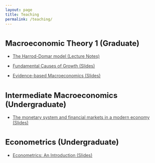 ```yaml
---
layout: page
title: Teaching
permalink: /teaching/
---
```

    
<h1><strong style="font-size: 1.5rem;">
Macroeconomic Theory 1 (Graduate)</strong></h1>

<ul style="list-style-type: disc;">
 	<li><a style="color: #454545;" href="https://danielegirardi.github.io/posts/documents/Harrod_Domar.pdf" target="_blank" rel="noopener">The Harrod-Domar model (Lecture Notes)</a><br/></li>
</ul>

<ul style="list-style-type: disc;">
 	<li><a style="color: #454545;" href="https://danielegirardi.github.io/posts/documents/Econ705_SP21_Slides_Section_7.pdf" target="_blank" rel="noopener">Fundamental Causes of Growth (Slides) </a><br/></li>
</ul>

<ul style="list-style-type: disc;">
 	<li><a style="color: #454545;" href="https://danielegirardi.github.io/posts/documents/Econ705_SP2021_Slides_Fundamental_Causes.pdf" target="_blank" rel="noopener">Evidence-based Macroeconomics (Slides) </a><br/></li>
</ul>

<h1><strong style="font-size: 1.5rem;">
Intermediate Macroeconomics (Undergraduate)</strong></h1>

<ul style="list-style-type: disc;">
 	<li><a style="color: #454545;" href="https://danielegirardi.github.io/posts/documents/ECON204_FA2019_Monetary_System_Slides.pdf" target="_blank" rel="noopener">The monetary system and financial markets in a modern economy (Slides) </a><br/></li>
</ul>

<h1><strong style="font-size: 1.5rem;">
Econometrics (Undergraduate)</strong></h1>

<ul style="list-style-type: disc;">
 	<li><a style="color: #454545;" href="https://danielegirardi.github.io/posts/documents/Econ452_FA2021_First_Class_Slides.pdf" target="_blank" rel="noopener">Econometrics: An Introduction (Slides) </a><br/></li>
</ul>
